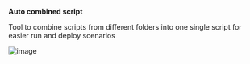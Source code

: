 **Auto combined script**

Tool to combine scripts from different folders into one single script for easier run and deploy scenarios

![image](https://user-images.githubusercontent.com/16418079/149609665-5a4168c2-b3f8-4adc-bc67-adfb5e4df764.png)
